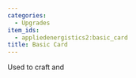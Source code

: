 ```yaml
---
categories:
  - Upgrades
item_ids:
  - appliedenergistics2:basic_card
title: Basic Card
---
```


Used to craft <ItemLink id="appliedenergistics2:capacity_card"/> and

<ItemLink id="appliedenergistics2:redstone_card" />

<RecipeFor id="appliedenergistics2:basic_card" />
